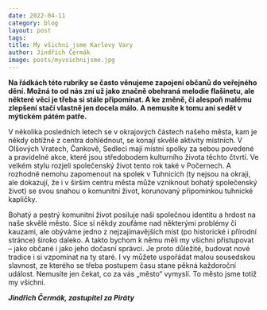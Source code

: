 ```yaml
---
date: 2022-04-11
category: blog
layout: post
tags:
title: My všichni jsme Karlovy Vary
author: Jindřich Čermák
image: posts/myvsichnijsme.jpg
---
```

**Na řádkách této rubriky se často věnujeme zapojení občanů do veřejného dění. Možná to od nás zní už jako značně obehraná melodie flašinetu, ale některé věci je třeba si stále připomínat. A ke změně, či alespoň malému zlepšení stačí vlastně jen docela málo. A nemusíte k tomu ani sedět v mýtickém pátém patře.**

V několika posledních letech se v okrajových částech našeho města, kam je někdy obtížné z centra dohlédnout, se konají skvělé aktivity místních. V Olšových Vratech, Čankově, Sedleci mají místní spolky za sebou povedené a pravidelné akce, které jsou středobodem kulturního života těchto čtvrtí. Ve velkém stylu rozjeli společenský život tento rok také v Počernech. A rozhodně nemohu zapomenout na spolek v Tuhnicích (ty nejsou na okraji, ale dokazují, že i v širším centru města může vzniknout bohatý společenský život) se svou snahou o komunitní život, korunovaný připomínkou tuhnické kapličky.

Bohatý a pestrý komunitní život posiluje naši společnou identitu a hrdost na naše skvělé město. Sice si někdy zoufáme nad některými problémy či kauzami, ale obýváme jedno z nejzajímavějších míst (po historické i přírodní stránce) široko daleko. A takto bychom k němu měli my všichni přistupovat – jako občané i jako jeho dočasní správci. Je proto důležité, budovat nové tradice i si vzpomínat na ty staré. I vy můžete uspořádat malou sousedskou slavnost, ze kterého se třeba postupem času stane pěkná každoroční událost. Nemusíte jen čekat, co za vás „město“ vymyslí. To město jsme totiž my všichni.

***Jindřich Čermák, zastupitel za Piráty***
